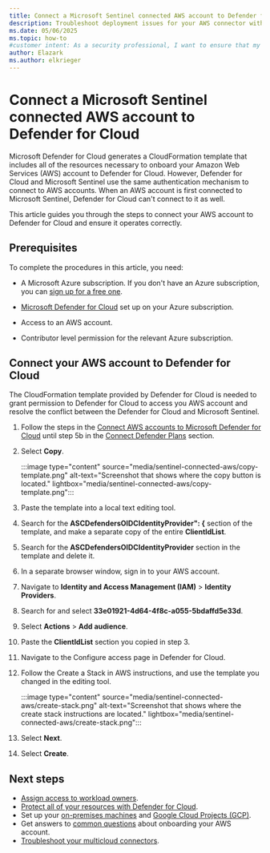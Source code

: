 ```yaml
---
title: Connect a Microsoft Sentinel connected AWS account to Defender for Cloud
description: Troubleshoot deployment issues for your AWS connector withing Microsoft Defender for Cloud to ensure your resources are connected and protected.
ms.date: 05/06/2025
ms.topic: how-to
#customer intent: As a security professional, I want to ensure that my AWS connector is connected to Defender for Cloud correctly and i soperating the way it should be.
author: Elazark
ms.author: elkrieger
---
```


# Connect a Microsoft Sentinel connected AWS account to Defender for Cloud

Microsoft Defender for Cloud generates a CloudFormation template that includes all of the resources necessary to onboard your Amazon Web Services (AWS) account to Defender for Cloud. However, Defender for Cloud and Microsoft Sentinel use the same authentication mechanism to connect to AWS accounts. When an AWS account is first connected to Microsoft Sentinel, Defender for Cloud can't connect to it as well.

This article guides you through the steps to connect your AWS account to Defender for Cloud and ensure it operates correctly.

## Prerequisites

To complete the procedures in this article, you need:

- A Microsoft Azure subscription. If you don't have an Azure subscription, you can [sign up for a free one](https://azure.microsoft.com/pricing/free-trial/).

- [Microsoft Defender for Cloud](get-started.md#enable-defender-for-cloud-on-your-azure-subscription) set up on your Azure subscription.

- Access to an AWS account.

- Contributor level permission for the relevant Azure subscription.

## Connect your AWS account to Defender for Cloud

The CloudFormation template provided by Defender for Cloud is needed to grant permission to Defender for Cloud to access you AWS account and resolve the conflict between the Defender for Cloud and Microsoft Sentinel.

1. Follow the steps in the [Connect AWS accounts to Microsoft Defender for Cloud](quickstart-onboard-aws.md) until step 5b in the [Connect Defender Plans](quickstart-onboard-aws.md#select-defender-plans) section.

1. Select **Copy**.

    :::image type="content" source="media/sentinel-connected-aws/copy-template.png" alt-text="Screenshot that shows where the copy button is located." lightbox="media/sentinel-connected-aws/copy-template.png":::

1. Paste the template into a local text editing tool.

1. Search for the **ASCDefendersOIDCIdentityProvider": {** section of the template, and make a separate copy of the entire **ClientIdList**.

1. Search for the **ASCDefendersOIDCIdentityProvider** section in the template and delete it.

1. In a separate browser window, sign in to your AWS account.

1. Navigate to **Identity and Access Management (IAM)** > **Identity Providers**.

1. Search for and select **33e01921-4d64-4f8c-a055-5bdaffd5e33d**.

1. Select **Actions** > **Add audience**.

1. Paste the **ClientIdList** section you copied in step 3.

1. Navigate to the Configure access page in Defender for Cloud.

1. Follow the Create a Stack in AWS instructions, and use the template you changed in the editing tool.

    :::image type="content" source="media/sentinel-connected-aws/create-stack.png" alt-text="Screenshot that shows where the create stack instructions are located." lightbox="media/sentinel-connected-aws/create-stack.png":::

1. Select **Next**.

1. Select **Create**.

## Next steps

- [Assign access to workload owners](assign-access-to-workload.md).
- [Protect all of your resources with Defender for Cloud](enable-all-plans.md).
- Set up your [on-premises machines](quickstart-onboard-machines.md) and [Google Cloud Projects (GCP)](quickstart-onboard-gcp.md).
- Get answers to [common questions](faq-general.yml) about onboarding your AWS account.
- [Troubleshoot your multicloud connectors](troubleshooting-guide.md#troubleshoot-connectors).
